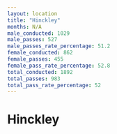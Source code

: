 ```yaml
---
layout: location
title: "Hinckley"
months: N/A
male_conducted: 1029
male_passes: 527
male_passes_rate_percentage: 51.2
female_conducted: 862
female_passes: 455
female_pass_rate_percentage: 52.8
total_conducted: 1892
total_passes: 983
total_pass_rate_percentage: 52
---
```


# Hinckley
